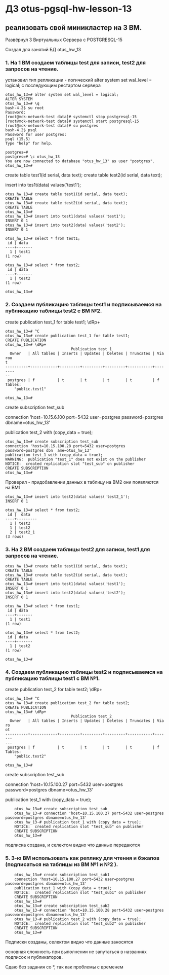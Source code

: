 # ДЗ otus-pgsql-hw-lesson-13

## реализовать свой миникластер на 3 ВМ.

Развёрнул 3 Виртуальных Сервера с POSTGRESQL-15

Создал для занятий БД otus_hw_13

### 1. На 1 ВМ создаем таблицы test для записи, test2 для запросов на чтение.

установил тип репликации - логический
alter system set wal_level = logical;
с последующим рестартом сервера

    otus_hw_13=# alter system set wal_level = logical;
    ALTER SYSTEM
    otus_hw_13=# \q
    bash-4.2$ su root
    Password:
    [root@mck-network-test data]# systemctl stop postgresql-15
    [root@mck-network-test data]# systemctl start postgresql-15
    [root@mck-network-test data]# su postgres
    bash-4.2$ psql
    Password for user postgres:
    psql (15.5)
    Type "help" for help.
    
    postgres=#
    postgres=# \c otus_hw_13
    You are now connected to database "otus_hw_13" as user "postgres".
    otus_hw_13=#


create table test1(id serial, data text);
create table test2(id serial, data text);

insert into tes1t(data) values('test1');


    otus_hw_13=# create table test1(id serial, data text);
    CREATE TABLE
    otus_hw_13=# create table test2(id serial, data text);
    CREATE TABLE
    otus_hw_13=#
    otus_hw_13=# insert into test1(data) values('test1');
    INSERT 0 1
    otus_hw_13=# insert into test2(data) values('test2');
    INSERT 0 1
    
    otus_hw_13=# select * from test1;
     id | data
    ----+-------
      1 | test1
    (1 row)
    
    otus_hw_13=# select * from test2;
     id | data
    ----+-------
      1 | test2
    (1 row)
    
    otus_hw_13=#


### 2. Создаем публикацию таблицы test1 и подписываемся на публикацию таблицы test2 с ВМ №2.

create publication test_1 for table test1;
\dRp+

    otus_hw_13=# ^C
    otus_hw_13=# create publication test_1 for table test1;
    CREATE PUBLICATION
    otus_hw_13=# \dRp+
                                 Publication test_1
      Owner   | All tables | Inserts | Updates | Deletes | Truncates | Via roo
    t
    ----------+------------+---------+---------+---------+-----------+--------
    --
     postgres | f          | t       | t       | t       | t         | f
    Tables:
        "public.test1"
    
    otus_hw_13=#

create subscription test_sub

connection 'host=10.15.6.100 port=5432 user=postgres password=postgres dbname=otus_hw_13'

publication test_2 with (copy_data = true);

    otus_hw_13=# create subscription test_sub
    connection 'host=10.15.100.28 port=5432 user=postgres password=postgres dbn  ame=otus_hw_13'
    publication test_1 with (copy_data = true);
    WARNING:  publication "test_1" does not exist on the publisher
    NOTICE:  created replication slot "test_sub" on publisher
    CREATE SUBSCRIPTION
    otus_hw_13=#

Проверил - придобавлении данных в таблицу на ВМ2 они появляются на ВМ1

    otus_hw_13=# insert into test2(data) values('test2_1');
    INSERT 0 1
    
    otus_hw_13=# select * from test2;
     id |  data
    ----+---------
      1 | test2
      1 | test2
      2 | test2_1
    (3 rows)


### 3. На 2 ВМ создаем таблицы test2 для записи, test1 для запросов на чтение.

    otus_hw_13=# create table test1(id serial, data text);
    CREATE TABLE
    otus_hw_13=# create table test2(id serial, data text);
    CREATE TABLE
    otus_hw_13=# insert into test1(data) values('test1');
    INSERT 0 1
    otus_hw_13=# insert into test2(data) values('test2');
    INSERT 0 1
    
    otus_hw_13=# select * from test1;
     id | data
    ----+-------
      1 | test1
    (1 row)
    
    otus_hw_13=# select * from test2;
     id | data
    ----+-------
      1 | test2
    (1 row)
    
    otus_hw_13=#
    



### 4. Создаем публикацию таблицы test2 и подписываемся на публикацию таблицы test1 с ВМ №1.

create publication test_2 for table test2;
\dRp+

    otus_hw_13=# ^C
    otus_hw_13=# create publication test_2 for table test2;
    CREATE PUBLICATION
    otus_hw_13=# \dRp+
                                 Publication test_2
      Owner   | All tables | Inserts | Updates | Deletes | Truncates | Via ro
    ot
    ----------+------------+---------+---------+---------+-----------+-------
    ---
     postgres | f          | t       | t       | t       | t         | f
    Tables:
        "public.test2"
    
    otus_hw_13=#

create subscription test_sub

connection 'host=10.15.100.27 port=5432 user=postgres password=postgres dbname=otus_hw_13'

publication test_1 with (copy_data = true);

        otus_hw_13=# create subscription test_sub
        otus_hw_13-# connection 'host=10.15.100.27 port=5432 user=postgres password=postgres dbname=otus_hw_13'
        otus_hw_13-# publication test_1 with (copy_data = true);
        NOTICE:  created replication slot "test_sub" on publisher
        CREATE SUBSCRIPTION
        otus_hw_13=#

подписка создана, и селектом видно что данные передаются 

### 5. 3-ю ВМ использовать как реплику для чтения и бэкапов (подписаться на таблицы из ВМ №1 и №2 ).

        otus_hw_13=# create subscription test_sub1
        connection 'host=10.15.100.27 port=5432 user=postgres password=postgres dbname=otus_hw_13'
        publication test_1 with (copy_data = true);
        NOTICE:  created replication slot "test_sub1" on publisher
        CREATE SUBSCRIPTION
        otus_hw_13=#
        otus_hw_13=# create subscription test_sub2
        otus_hw_13-# connection 'host=10.15.100.28 port=5432 user=postgres password=postgres dbname=otus_hw_13'
        otus_hw_13-# publication test_2 with (copy_data = true);
        NOTICE:  created replication slot "test_sub2" on publisher
        CREATE SUBSCRIPTION
        otus_hw_13=#

Подписки созданы, селектом видно что данные заносятся

основная сложность при выполнении не запутаться в названиях подписок и публикаторов.

Сдаю без задания со *, так как проблемы с временем

